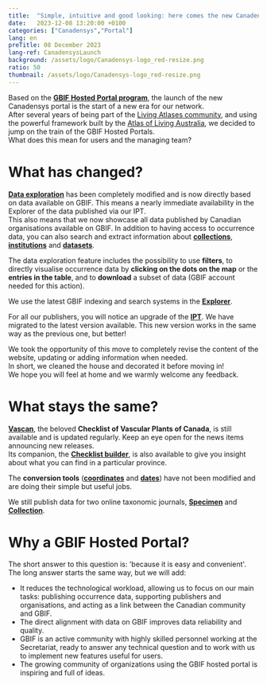```yaml
---
title:  "Simple, intuitive and good looking: here comes the new Canadensys portal!"
date:   2023-12-08 13:20:00 +0100
categories: ["Canadensys","Portal"]
lang: en
preTitle: 08 December 2023
lang-ref: CanadensysLaunch
background: /assets/logo/Canadensys-logo_red-resize.png
ratio: 50
thumbnail: /assets/logo/Canadensys-logo_red-resize.png
---
```



Based on the [**GBIF Hosted Portal program**](https://www.gbif.org/hosted-portals), the launch of the new Canadensys portal is the start of a new era for our network.  
After several years of being part of the [Living Atlases community](https://living-atlases.gbif.org/), and using the powerful framework built by the [Atlas of Living Australia](https://www.ala.org.au/), we decided to jump on the train of the GBIF Hosted Portals.  
What does this mean for users and the managing team?  

# What has changed?

[**Data exploration**](/occurrence/search) has been completely modified and is now directly based on data available on GBIF. This means a nearly immediate availability in the Explorer of the data published via our IPT.  
This also means that we now showcase all data published by Canadian organisations available on GBIF.
In addition to having access to occurrence data, you can also search and extract information about [**collections**](/collection/search), [**institutions**](/institution/search) and [**datasets**](/dataset/search).  

The data exploration feature includes the possibility to use **filters**, to directly visualise occurrence data by **clicking on the dots on the map** or the **entries in the table**, and to **download** a subset of data (GBIF account needed for this action).

We use the latest GBIF indexing and search systems in the [**Explorer**](/occurrence/search).

For all our publishers, you will notice an upgrade of the [**IPT**](https://data.canadensys.net/ipt/). We have migrated to the latest version available. 
This new version works in the same way as the previous one, but better!  

We took the opportunity of this move to completely revise the content of the website, updating or adding information when needed.  
In short, we cleaned the house and decorated it before moving in!   
We hope you will feel at home and we warmly welcome any feedback.  

# What stays the same?

[**Vascan**](https://data.canadensys.net/vascan/search), the beloved **Checklist of Vascular Plants of Canada**, is still available and is updated regularly. Keep an eye open for the news items announcing new releases.  
Its companion, the [**Checklist builder**](https://data.canadensys.net/vascan/checklist), is also available to give you insight about what you can find in a particular province.  

The **conversion tools** ([**coordinates**](https://data.canadensys.net/tools/coordinates) and [**dates**](https://data.canadensys.net/tools/dates)) have not been modified and are doing their simple but useful jobs.

We still publish data for two online taxonomic journals, [**Specimen**](https://data.canadensys.net/micropublications) and [**Collection**](https://data.canadensys.net/micropublications).

# Why a GBIF Hosted Portal?

The short answer to this question is: 'because it is easy and convenient'.  
The long answer starts the same way, but we will add:
 - It reduces the technological workload, allowing us to focus on our main tasks: publishing occurrence data, supporting publishers and organisations, and acting as a link between the Canadian community and GBIF.
 - The direct alignment with data on GBIF improves data reliability and quality.
 - GBIF is an active community with highly skilled personnel working at the Secretariat, ready to answer any technical question and to work with us to implement new features useful for users.
 - The growing community of organizations using the GBIF hosted portal is inspiring and full of ideas.

